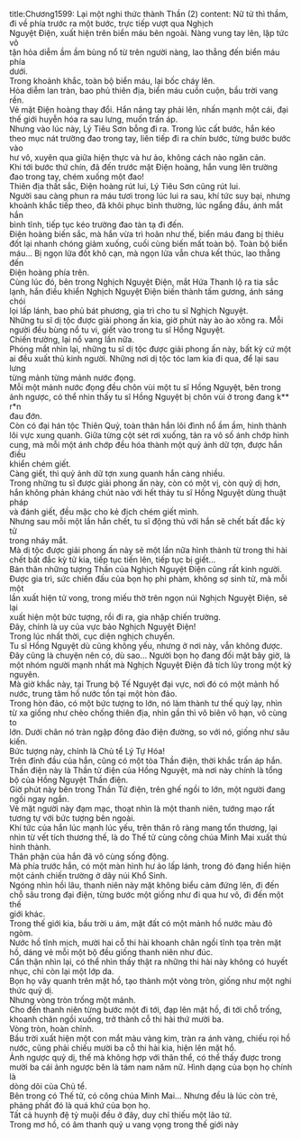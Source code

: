 title:Chương1599: Lại một nghi thức thành Thần (2)
content:
Nữ tử thì thầm, đi về phía trước ra một bước, trực tiếp vượt qua Nghịch<br>Nguyệt Điện, xuất hiện trên biển máu bên ngoài. Nàng vung tay lên, lập tức vô<br>tận hỏa diễm ầm ầm bùng nổ từ trên người nàng, lao thẳng đến biển máu phía<br>dưới.<br>Trong khoảnh khắc, toàn bộ biển máu, lại bốc cháy lên.<br>Hỏa diễm lan tràn, bao phủ thiên địa, biển máu cuồn cuộn, bầu trời vang<br>rền.<br>Vẻ mặt Điện hoàng thay đổi. Hắn nâng tay phải lên, nhấn mạnh một cái, đại<br>thế giới huyễn hóa ra sau lưng, muốn trấn áp.<br>Nhưng vào lúc này, Lý Tiêu Sơn bỗng đi ra. Trong lúc cất bước, hắn kéo<br>theo mục nát trường đao trong tay, liên tiếp đi ra chín bước, từng bước bước vào<br>hư vô, xuyên qua giữa hiện thực và hư ảo, không cách nào ngăn cản.<br>Khi tới bước thứ chín, đã đến trước mặt Điện hoàng, hắn vung lên trường<br>đao trong tay, chém xuống một đao!<br>Thiên địa thất sắc, Điện hoàng rút lui, Lý Tiêu Sơn cũng rút lui.<br>Người sau càng phun ra máu tươi trong lúc lui ra sau, khí tức suy bại, nhưng<br>khoảnh khắc tiếp theo, đã khôi phục bình thường, lúc ngẩng đầu, ánh mắt hắn<br>bình tĩnh, tiếp tục kéo trường đao tàn tạ đi đến.<br>Điện hoàng biến sắc, mà hắn vừa trì hoãn như thế, biển máu đang bị thiêu<br>đốt lại nhanh chóng giảm xuống, cuối cùng biến mất toàn bộ. Toàn bộ biển<br>máu… Bị ngọn lửa đốt khô cạn, mà ngọn lửa vẫn chưa kết thúc, lao thẳng đến<br>Điện hoàng phía trên.<br>Cùng lúc đó, bên trong Nghịch Nguyệt Điện, mắt Hứa Thanh lộ ra tia sắc<br>lạnh, hắn điều khiển Nghịch Nguyệt Điện biến thành tấm gương, ánh sáng chói<br>lọi lấp lánh, bao phủ bát phương, gia trì cho tu sĩ Nghịch Nguyệt.<br>Những tu sĩ dị tộc được giải phong ấn kia, giờ phút này ào ào xông ra. Mỗi<br>người đều bùng nổ tu vi, giết vào trong tu sĩ Hồng Nguyệt.<br>Chiến trường, lại nổ vang lần nữa.<br>Phóng mắt nhìn lại, những tu sĩ dị tộc được giải phong ấn này, bất kỳ cứ một<br>ai đều xuất thủ kinh người. Những nơi dị tộc tóc lam kia đi qua, để lại sau lưng<br>từng mảnh từng mảnh nước đọng.<br>Mỗi một mảnh nước đọng đều chôn vùi một tu sĩ Hồng Nguyệt, bên trong<br>ảnh ngược, có thể nhìn thấy tu sĩ Hồng Nguyệt bị chôn vùi ở trong đang k** r*n<br>đau đớn.<br>Còn có đại hán tộc Thiên Quỷ, toàn thân hắn lôi đình nổ ầm ầm, hình thành<br>lôi vực xung quanh. Giữa từng cột sét rơi xuống, tản ra vô số ánh chớp hình<br>cung, mà mỗi một ánh chớp đều hóa thành một quỷ ảnh dữ tợn, được hắn điều<br>khiển chém giết.<br>Càng giết, thì quỷ ảnh dữ tợn xung quanh hắn càng nhiều.<br>Trong những tu sĩ được giải phong ấn này, còn có một vị, còn quỷ dị hơn,<br>hắn không phản kháng chút nào với hết thảy tu sĩ Hồng Nguyệt dùng thuật pháp<br>và đánh giết, đều mặc cho kẻ địch chém giết mình.<br>Nhưng sau mỗi một lần hắn chết, tu sĩ động thủ với hắn sẽ chết bất đắc kỳ tử<br>trong nháy mắt.<br>Mà dị tộc được giải phong ấn này sẽ một lần nữa hình thành từ trong thi hài<br>chết bất đắc kỳ tử kia, tiếp tục tiến lên, tiếp tục bị giết…<br>Bản thân những tượng Thần của Nghịch Nguyệt Điện cũng rất kinh người.<br>Được gia trì, sức chiến đấu của bọn họ phi phàm, không sợ sinh tử, mà mỗi một<br>lần xuất hiện tử vong, trong miếu thờ trên ngọn núi Nghịch Nguyệt Điện, sẽ lại<br>xuất hiện một bức tượng, rồi đi ra, gia nhập chiến trường.<br>Đây, chính là uy của vực bảo Nghịch Nguyệt Điện!<br>Trong lúc nhất thời, cục diện nghịch chuyển.<br>Tu sĩ Hồng Nguyệt dù cũng không yếu, nhưng ở nơi này, vẫn không được.<br>Đây cũng là chuyện nên có, dù sao… Người bọn họ đang đối mặt bây giờ, là<br>một nhóm người mạnh nhất mà Nghịch Nguyệt Điện đã tích lũy trong một kỷ<br>nguyên.<br>Mà giờ khắc này, tại Trung bộ Tế Nguyệt đại vực, nơi đó có một mảnh hồ<br>nước, trung tâm hồ nước tồn tại một hòn đảo.<br>Trong hòn đảo, có một bức tượng to lớn, nó làm thành tư thế quỳ lạy, nhìn<br>từ xa giống như chèo chống thiên địa, nhìn gần thì vô biên vô hạn, vô cùng to<br>lớn. Dưới chân nó tràn ngập đông đảo điện đường, so với nó, giống như sâu<br>kiến.<br>Bức tượng này, chính là Chủ tể Lý Tự Hóa!<br>Trên đỉnh đầu của hắn, cũng có một tòa Thần điện, thời khắc trấn áp hắn.<br>Thần điện này là Thần tử điện của Hồng Nguyệt, mà nơi này chính là tổng<br>bộ của Hồng Nguyệt Thần điện.<br>Giờ phút này bên trong Thần Tử điện, trên ghế ngồi to lớn, một người đang<br>ngồi ngay ngắn.<br>Vẻ mặt người này đạm mạc, thoạt nhìn là một thanh niên, tướng mạo rất<br>tương tự với bức tượng bên ngoài.<br>Khí tức của hắn lúc mạnh lúc yếu, trên thân rõ ràng mang tổn thương, lại<br>nhìn từ vết tích thương thế, là do Thế tử cùng công chúa Minh Mai xuất thủ<br>hình thành.<br>Thân phận của hắn đã vô cùng sống động.<br>Mà phía trước hắn, có một màn hình hư ảo lấp lánh, trong đó đang hiển hiện<br>một cảnh chiến trường ở dãy núi Khổ Sinh.<br>Ngóng nhìn hồi lâu, thanh niên này mặt không biểu cảm đứng lên, đi đến<br>chỗ sâu trong đại điện, từng bước một giống như đi qua hư vô, đi đến một thế<br>giới khác.<br>Trong thế giới kia, bầu trời u ám, mặt đất có một mảnh hồ nước màu đỏ<br>ngòm.<br>Nước hồ tĩnh mịch, mười hai cỗ thi hài khoanh chân ngồi tĩnh tọa trên mặt<br>hồ, dáng vẻ mỗi một bộ đều giống thanh niên như đúc.<br>Cẩn thận nhìn lại, có thể nhìn thấy thật ra những thi hài này không có huyết<br>nhục, chỉ còn lại một lớp da.<br>Bọn họ vây quanh trên mặt hồ, tạo thành một vòng tròn, giống như một nghi<br>thức quỷ dị.<br>Nhưng vòng tròn trống một mảnh.<br>Cho đến thanh niên từng bước một đi tới, đạp lên mặt hồ, đi tới chỗ trống,<br>khoanh chân ngồi xuống, trở thành cỗ thi hài thứ mười ba.<br>Vòng tròn, hoàn chỉnh.<br>Bầu trời xuất hiện một con mắt màu vàng kim, tràn ra ánh vàng, chiếu rọi hồ<br>nước, cũng phải chiếu mười ba cỗ thi hài kia, hiện lên mặt hồ.<br>Ảnh ngược quỷ dị, thế mà không hợp với thân thể, có thể thấy được trong<br>mười ba cái ảnh ngược bên là tám nam năm nữ. Hình dạng của bọn họ chính là<br>dòng dõi của Chủ tể.<br>Bên trong có Thế tử, có công chúa Minh Mai… Nhưng đều là lúc còn trẻ,<br>phảng phất đó là quá khứ của bọn họ.<br>Tất cả huynh đệ tỷ muội đều ở đây, duy chỉ thiếu một lão tứ.<br>Trong mơ hồ, có âm thanh quỷ u vang vọng trong thế giới này